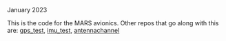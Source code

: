 January 2023

This is the code for the MARS avionics. 
Other repos that go along with this are:
[gps_test](https://github.com/zeulewan/gps_test), [imu_test](https://github.com/zeulewan/imu_test), [antennachannel](https://github.com/zeulewan/antennachannel)
